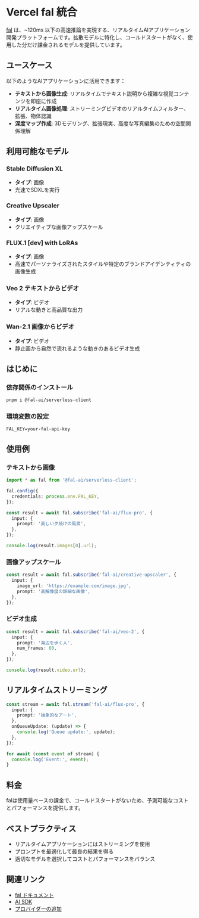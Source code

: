 # Vercel fal 統合

[fal](https://fal.ai/) は、~120ms 以下の高速推論を実現する、リアルタイムAIアプリケーション開発プラットフォームです。拡散モデルに特化し、コールドスタートがなく、使用した分だけ課金されるモデルを提供しています。

## ユースケース

以下のようなAIアプリケーションに活用できます：

- **テキストから画像生成**: リアルタイムでテキスト説明から複雑な視覚コンテンツを即座に作成
- **リアルタイム画像処理**: ストリーミングビデオのリアルタイムフィルター、拡張、物体認識
- **深度マップ作成**: 3Dモデリング、拡張現実、高度な写真編集のための空間関係理解

## 利用可能なモデル

### Stable Diffusion XL
- **タイプ**: 画像
- 光速でSDXLを実行

### Creative Upscaler
- **タイプ**: 画像
- クリエイティブな画像アップスケール

### FLUX.1 [dev] with LoRAs
- **タイプ**: 画像
- 高速でパーソナライズされたスタイルや特定のブランドアイデンティティの画像生成

### Veo 2 テキストからビデオ
- **タイプ**: ビデオ
- リアルな動きと高品質な出力

### Wan-2.1 画像からビデオ
- **タイプ**: ビデオ
- 静止画から自然で流れるような動きのあるビデオ生成

## はじめに

### 依存関係のインストール

```bash
pnpm i @fal-ai/serverless-client
```

### 環境変数の設定

```env
FAL_KEY=your-fal-api-key
```

## 使用例

### テキストから画像

```typescript
import * as fal from '@fal-ai/serverless-client';

fal.config({
  credentials: process.env.FAL_KEY,
});

const result = await fal.subscribe('fal-ai/flux-pro', {
  input: {
    prompt: '美しい夕焼けの風景',
  },
});

console.log(result.images[0].url);
```

### 画像アップスケール

```typescript
const result = await fal.subscribe('fal-ai/creative-upscaler', {
  input: {
    image_url: 'https://example.com/image.jpg',
    prompt: '高解像度の詳細な画像',
  },
});
```

### ビデオ生成

```typescript
const result = await fal.subscribe('fal-ai/veo-2', {
  input: {
    prompt: '海辺を歩く人',
    num_frames: 60,
  },
});

console.log(result.video.url);
```

## リアルタイムストリーミング

```typescript
const stream = await fal.stream('fal-ai/flux-pro', {
  input: {
    prompt: '抽象的なアート',
  },
  onQueueUpdate: (update) => {
    console.log('Queue update:', update);
  },
});

for await (const event of stream) {
  console.log('Event:', event);
}
```

## 料金

falは使用量ベースの課金で、コールドスタートがないため、予測可能なコストとパフォーマンスを提供します。

## ベストプラクティス

- リアルタイムアプリケーションにはストリーミングを使用
- プロンプトを最適化して最良の結果を得る
- 適切なモデルを選択してコストとパフォーマンスをバランス

## 関連リンク

- [fal ドキュメント](https://fal.ai/docs)
- [AI SDK](https://sdk.vercel.ai)
- [プロバイダーの追加](/docs/ai/adding-a-provider)
